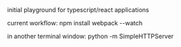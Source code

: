 initial playground for typescript/react applications

current workflow:
npm install
webpack --watch

in another terminal window:
python -m SimpleHTTPServer